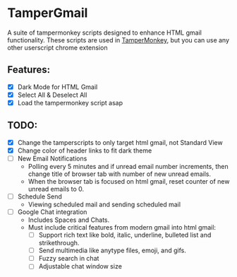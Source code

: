 # TamperGmail
A suite of tampermonkey scripts designed to enhance HTML gmail functionality.
These scripts are used in 
[TamperMonkey](https://chrome.google.com/webstore/detail/tampermonkey/dhdgffkkebhmkfjojejmpbldmpobfkfo),
but you can use any other userscript chrome extension

## Features:
- [X] Dark Mode for HTML Gmail
- [X] Select All & Deselect All
- [X] Load the tampermonkey script asap

## TODO:
- [X] Change the tamperscripts to only target html gmail, not Standard View
- [X] Change color of header links to fit dark theme
- [ ] New Email Notifications
    * Polling every 5 minutes and if unread email number increments, then
      change title of browser tab with number of new unread emails.
    * When the browser tab is focused on html gmail, reset counter of new
      unread emails to 0.
- [ ] Schedule Send
    * Viewing scheduled mail and sending scheduled mail
- [ ] Google Chat integration
    * Includes Spaces and Chats.
    * Must include critical features from modern gmail into html gmail:
        * [ ] Support rich text like bold, italic, underline, bulleted list and strikethrough.
        * [ ] Send multimedia like anytype files, emoji, and gifs.
        * [ ] Fuzzy search in chat
        * [ ] Adjustable chat window size
